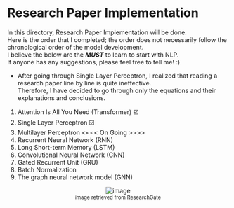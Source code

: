 # Research Paper Implementation

In this directory, Research Paper Implementation will be done.<br>
Here is the order that I completed; the order does not necessarily follow the chronological order of the model development.<br>
I believe the below are the ***MUST*** to learn to start with NLP.<br>
If anyone has any suggestions, please feel free to tell me! :)

- After going through Single Layer Perceptron, I realized that reading a research paper line by line is quite ineffective.<br>Therefore, I have decided to go through only the equations and their explanations and conclusions.


1. Attention Is All You Need (Transformer) ☑️
2. Single Layer Perceptron ☑️
3. Multilayer Perceptron <<<< On Going >>>>
4. Recurrent Neural Network (RNN)
5. Long Short-term Memory (LSTM)
6. Convolutional Neural Network (CNN)
7. Gated Recurrent Unit (GRU)
8. Batch Normalization
9. The graph neural network model (GNN)
<p align="center">
  <img alt="image" src="https://github.com/jasonheesanglee/theoretical_study/assets/123557477/cbc40d48-5396-4d59-bd41-1c785a06981f"><br>
  <sub>image retrieved from ResearchGate</sub>
</p>
